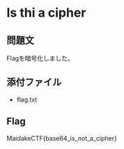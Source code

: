 # Is thi a cipher

## 問題文
Flagを暗号化しました。

## 添付ファイル
- flag.txt

## Flag
MaidakeCTF{base64_is_not_a_cipher}